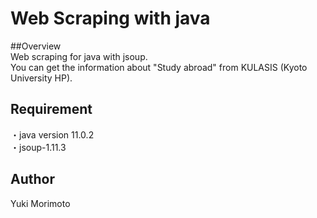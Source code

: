 Web Scraping with java
====

##Overview  
Web scraping for java with jsoup.  
You can get the information about "Study abroad" from KULASIS (Kyoto University HP).

## Requirement
・java version 11.0.2  
・jsoup-1.11.3

## Author
Yuki Morimoto
